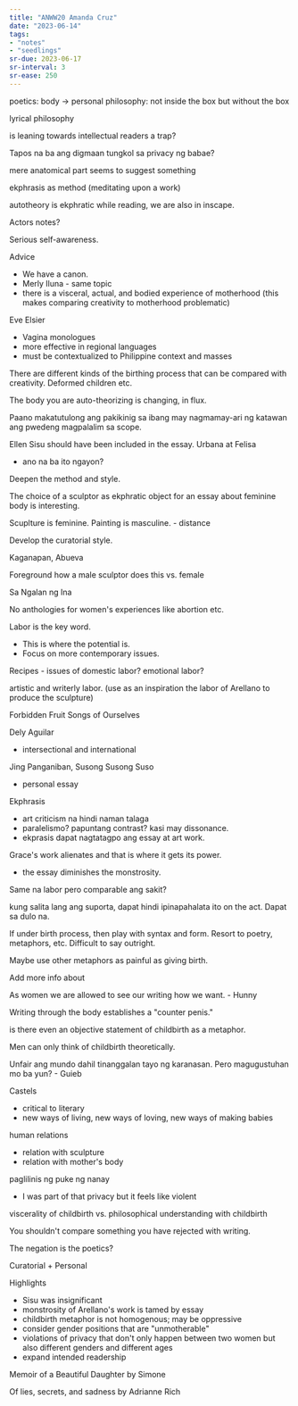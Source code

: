 ```yaml
---
title: "ANWW20 Amanda Cruz"
date: "2023-06-14"
tags:
- "notes"
- "seedlings"
sr-due: 2023-06-17
sr-interval: 3
sr-ease: 250
---
```


poetics: body -> personal
philosophy: not inside the box but without the box

lyrical philosophy

is leaning towards intellectual readers a trap?

Tapos na ba ang digmaan tungkol sa privacy ng babae?

mere anatomical part seems to suggest something

ekphrasis as method (meditating upon a work)
 
autotheory is ekphratic
while reading, we are also in inscape.

Actors notes?

Serious self-awareness.

Advice
- We have a canon.
- Merly Iluna - same topic
- there is a visceral, actual, and bodied experience of motherhood (this makes comparing creativity to motherhood problematic)

Eve Elsier
- Vagina monologues
- more effective in regional languages
- must be contextualized to Philippine context and masses

There are different kinds of the birthing process that can be compared with creativity. Deformed children etc.

The body you are auto-theorizing is changing, in flux.

Paano makatutulong ang pakikinig sa ibang may nagmamay-ari ng katawan ang pwedeng magpalalim sa scope.

Ellen Sisu should have been included in the essay.
Urbana at Felisa
- ano na ba ito ngayon?

Deepen the method and style.

The choice of a sculptor as ekphratic object for an essay about feminine body is interesting.

Scuplture is feminine.
Painting is masculine. - distance

Develop the curatorial style.

Kaganapan, Abueva

Foreground how a male sculptor does this vs. female

Sa Ngalan ng Ina

No anthologies for women's experiences like abortion etc.

Labor is the key word.
- This is where the potential is.
- Focus on more contemporary issues.

Recipes - issues of domestic labor? emotional labor?

artistic and writerly labor. (use as an inspiration the labor of Arellano to produce the sculpture)

Forbidden Fruit
Songs of Ourselves

Dely Aguilar
- intersectional and international

Jing Panganiban, Susong Susong Suso
- personal essay

Ekphrasis
- art criticism na hindi naman talaga
- paralelismo? papuntang contrast? kasi may dissonance.
- ekprasis dapat nagtatagpo ang essay at art work.

Grace's work alienates and that is where it gets its power.
- the essay diminishes the monstrosity.

Same na labor pero comparable ang sakit?

kung salita lang ang suporta, dapat hindi ipinapahalata ito on the act. Dapat sa dulo na.

If under birth process, then play with syntax and form. Resort to poetry, metaphors, etc. Difficult to say outright.

Maybe use other metaphors as painful as giving birth.

Add more info about 

As women we are allowed to see our writing how we want. - Hunny

Writing through the body establishes a "counter penis."

is there even an objective statement of childbirth as a metaphor.

Men can only think of childbirth theoretically.

Unfair ang mundo dahil tinanggalan tayo ng karanasan. Pero magugustuhan mo ba yun? - Guieb

Castels
- critical to literary
- new ways of living, new ways of loving, new ways of making babies

human relations
- relation with sculpture
- relation with mother's body

paglilinis ng puke ng nanay
- I was part of that privacy but it feels like violent

viscerality of childbirth vs. philosophical understanding with childbirth

You shouldn't compare something you have rejected with writing.

The negation is the poetics?

Curatorial + Personal

Highlights
- Sisu was insignificant
- monstrosity of Arellano's work is tamed by essay
- childbirth metaphor is not homogenous; may be oppressive
- consider gender positions that are "unmotherable"
- violations of privacy that don't only happen between two women but also different genders and different ages
- expand intended readership

Memoir of a Beautiful Daughter by Simone

Of lies, secrets, and sadness by Adrianne Rich